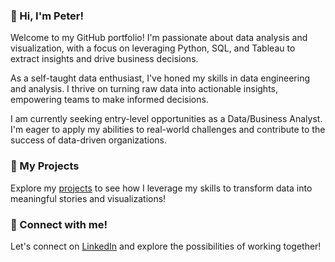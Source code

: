 ### :wave: Hi, I'm Peter!
Welcome to my GitHub portfolio! I'm passionate about data analysis and visualization, with a focus on leveraging Python, SQL, and Tableau to extract insights and drive business decisions.

As a self-taught data enthusiast, I've honed my skills in data engineering and analysis. I thrive on turning raw data into actionable insights, empowering teams to make informed decisions.

I am currently seeking entry-level opportunities as a Data/Business Analyst. I'm eager to apply my abilities to real-world challenges and contribute to the success of data-driven organizations.

### :file_folder: My Projects
Explore my [projects](https://github.com/TeamPete/Projects) to see how I leverage my skills to transform data into meaningful stories and visualizations!

### :link: Connect with me!
Let's connect on [LinkedIn](https://www.linkedin.com/in/peter-hwin-620958193/) and explore the possibilities of working together!

